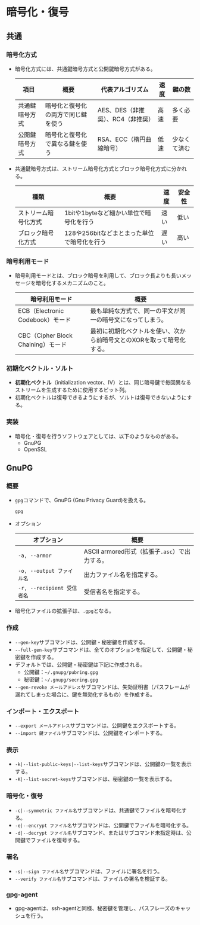 # 暗号化・復号

## 共通

### 暗号化方式

- 暗号化方式には、共通鍵暗号方式と公開鍵暗号方式がある。

  | 項目           | 概要                               | 代表アルゴリズム                  | 速度 | 鍵の数       |
  | -------------- | ---------------------------------- | --------------------------------- | ---- | ------------ |
  | 共通鍵暗号方式 | 暗号化と復号化の両方で同じ鍵を使う | AES、DES（非推奨）、RC4（非推奨） | 高速 | 多く必要     |
  | 公開鍵暗号方式 | 暗号化と復号化で異なる鍵を使う     | RSA、ECC（楕円曲線暗号）          | 低速 | 少なくて済む |

- 共通鍵暗号方式は、ストリーム暗号化方式とブロック暗号化方式に分かれる。

  | 種類                 | 概要                                        | 速度 | 安全性 |
  | -------------------- | ------------------------------------------- | ---- | ------ |
  | ストリーム暗号化方式 | 1bitや1byteなど細かい単位で暗号化を行う     | 速い | 低い   |
  | ブロック暗号化方式   | 128や256bitなどまとまった単位で暗号化を行う | 遅い | 高い   |

### 暗号利用モード

- 暗号利用モードとは、ブロック暗号を利用して、ブロック長よりも長いメッセージを暗号化するメカニズムのこと。

  | 暗号利用モード                     | 概要                                                         |
  | ---------------------------------- | ------------------------------------------------------------ |
  | ECB（Electronic Codebook）モード   | 最も単純な方式で、同一の平文が同一の暗号文になってしまう。   |
  | CBC（Cipher Block Chaining）モード | 最初に初期化ベクトルを使い、次から前暗号文とのXORを取って暗号化する。 |

### 初期化ベクトル・ソルト

- **初期化ベクトル**（initialization vector、IV）とは、同じ暗号鍵で毎回異なるストリームを生成するために使用するビット列。
- 初期化ベクトルは復号できるようにするが、ソルトは復号できないようにする。

### 実装

- 暗号化・復号を行うソフトウェアとしては、以下のようなものがある。
  - GnuPG
  - OpenSSL

## GnuPG

### 概要

- `gpg`コマンドで、GnuPG (Gnu Privacy Guard)を扱える。

  ```bash
  gpg
  ```

- オプション

  | オプション                 | 概要                                          |
  | -------------------------- | --------------------------------------------- |
  | `-a, --armor`              | ASCII armored形式（拡張子`.asc`）で出力する。 |
  | `-o, --output ファイル名`  | 出力ファイル名を指定する。                    |
  | `-r, --recipient 受信者名` | 受信者名を指定する。                          |

- 暗号化ファイルの拡張子は、`.gpg`となる。

### 作成

- `--gen-key`サブコマンドは、公開鍵・秘密鍵を作成する。
- `--full-gen-key`サブコマンドは、全てのオプションを指定して、公開鍵・秘密鍵を作成する。
- デフォルトでは、公開鍵・秘密鍵は下記に作成される。
  - 公開鍵：`~/.gnupg/pubring.gpg`
  - 秘密鍵：`~/.gnupg/secring.gpg`
- `--gen-revoke メールアドレス`サブコマンドは、失効証明書（パスフレームが漏れてしまった場合に、鍵を無効化するもの）を作成する。

### インポート・エクスポート

- `--export メールアドレス`サブコマンドは、公開鍵をエクスポートする。
- `--import 鍵ファイル`サブコマンドは、公開鍵をインポートする。

### 表示

- `-k|--list-public-keys|--list-keys`サブコマンドは、公開鍵の一覧を表示する。
- `-K|--list-secret-keys`サブコマンドは、秘密鍵の一覧を表示する。

### 暗号化・復号

- `-c|--symmetric ファイル名`サブコマンドは、共通鍵でファイルを暗号化する。
- `-e|--encrypt ファイル名`サブコマンドは、公開鍵でファイルを暗号化する。
- `-d|--decrypt ファイル名`サブコマンド、またはサブコマンド未指定時は、公開鍵でファイルを復号する。

### 署名

- `-s|--sign ファイル名`サブコマンドは、ファイルに署名を行う。
- `--verify ファイル名`サブコマンドは、ファイルの署名を検証する。

### gpg-agent

- gpg-agentは、ssh-agentと同様、秘密鍵を管理し、パスフレーズのキャッシュを行う。
